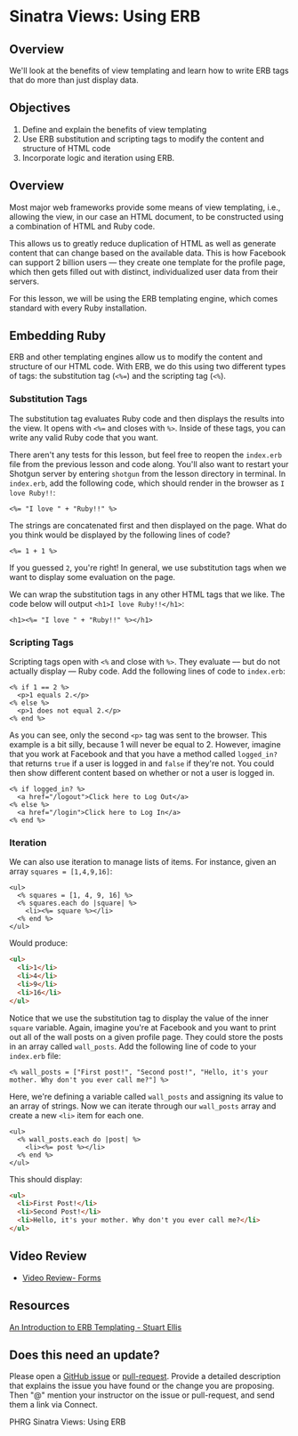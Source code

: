 # Sinatra Views: Using ERB

## Overview

We'll look at the benefits of view templating and learn how to write ERB tags that do more than just display data.

## Objectives

1. Define and explain the benefits of view templating
2. Use ERB substitution and scripting tags to modify the content and structure of HTML code
3. Incorporate logic and iteration using ERB. 


## Overview

Most major web frameworks provide some means of view templating, i.e., allowing the view, in our case an HTML document, to be constructed using a combination of HTML and Ruby code.

This allows us to greatly reduce duplication of HTML as well as generate content that can change based on the available data. This is how Facebook can support 2 billion users –– they create one template for the profile page, which then gets filled out with distinct, individualized user data from their servers.

For this lesson, we will be using the ERB templating engine, which comes standard with every Ruby installation.

## Embedding Ruby

ERB and other templating engines allow us to modify the content and structure of our HTML code. With ERB, we do this using two different types of tags: the substitution tag (`<%=`) and the scripting tag (`<%`).

### Substitution Tags

The substitution tag evaluates Ruby code and then displays the results into the view. It opens with `<%=` and closes with `%>`. Inside of these tags, you can write any valid Ruby code that you want.

There aren't any tests for this lesson, but feel free to reopen the `index.erb` file from the previous lesson and code along. You'll also want to restart your Shotgun server by entering `shotgun` from the lesson directory in terminal. In `index.erb`, add the following code, which should render in the browser as `I love Ruby!!`:

```erb
<%= "I love " + "Ruby!!" %>
```

The strings are concatenated first and then displayed on the page. What do you think would be displayed by the following lines of code?

```erb
<%= 1 + 1 %>
```

If you guessed `2`, you're right! In general, we use substitution tags when we want to display some evaluation on the page.

We can wrap the substitution tags in any other HTML tags that we like. The code below will output `<h1>I love Ruby!!</h1>`:

```erb
<h1><%= "I love " + "Ruby!!" %></h1>
```

### Scripting Tags

Scripting tags open with `<%` and close with `%>`. They evaluate –– but do not actually display –– Ruby code. Add the following lines of code to `index.erb`:

```erb
<% if 1 == 2 %>
  <p>1 equals 2.</p>
<% else %>
  <p>1 does not equal 2.</p>
<% end %>
```

As you can see, only the second `<p>` tag was sent to the browser. This example is a bit silly, because 1 will never be equal to 2. However, imagine that you work at Facebook and that you have a method called `logged_in?` that returns `true` if a user is logged in and `false` if they're not. You could then show different content based on whether or not a user is logged in.

```erb
<% if logged_in? %>
  <a href="/logout">Click here to Log Out</a>
<% else %>
  <a href="/login">Click here to Log In</a>
<% end %>
```

### Iteration

We can also use iteration to manage lists of items. For instance, given an array `squares = [1,4,9,16]`:

```erb
<ul>
  <% squares = [1, 4, 9, 16] %>
  <% squares.each do |square| %>
    <li><%= square %></li>
  <% end %>
</ul>
```

Would produce:

```html
<ul>
  <li>1</li>
  <li>4</li>
  <li>9</li>
  <li>16</li>
</ul>
```

Notice that we use the substitution tag to display the value of the inner `square` variable. Again, imagine you're at Facebook and you want to print out all of the wall posts on a given profile page. They could store the posts in an array called `wall_posts`. Add the following line of code to your `index.erb` file:

```erb
<% wall_posts = ["First post!", "Second post!", "Hello, it's your mother. Why don't you ever call me?"] %>
```

Here, we're defining a variable called `wall_posts` and assigning its value to an array of strings. Now we can iterate through our `wall_posts` array and create a new `<li>` item for each one. 

```erb
<ul>
  <% wall_posts.each do |post| %>
    <li><%= post %></li>
  <% end %>
</ul>
```

This should display: 

```html
<ul>
  <li>First Post!</li>
  <li>Second Post!</li>
  <li>Hello, it's your mother. Why don't you ever call me?</li>
</ul>
```

## Video Review

* [Video Review- Forms](https://www.youtube.com/watch?v=0TyCN_oJU3Y) 

## Resources
[An Introduction to ERB Templating - Stuart Ellis](http://www.stuartellis.eu/articles/erb/)

## Does this need an update?

Please open a [GitHub issue](https://github.com/learn-co-curriculum/phrg-sinatra-using-erb/issues) or [pull-request](https://github.com/learn-co-curriculum/phrg-sinatra-using-erb/pulls). Provide a detailed description that explains the issue you have found or the change you are proposing. Then "@" mention your instructor on the issue or pull-request, and send them a link via Connect.

<p data-visibility='hidden'>PHRG Sinatra Views: Using ERB</p>

